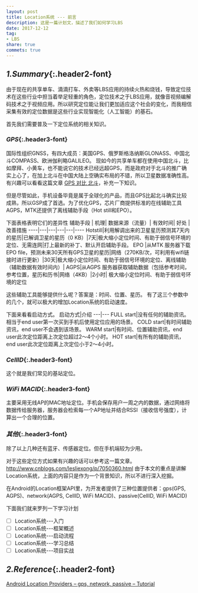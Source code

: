 ```yaml
---
layout: post
title: Location系统 --- 前言
description: 这是一篇计划文，描述了我们如何学习LBS
date: 2017-12-12
tag: 
- LBS
share: true
commets: true
---
```

## *1.Summary*{:.header2-font}

由于现在的共享单车、滴滴打车、外卖等LBS应用的持续火热和烧钱，导致定位技术在这些行业中担当着举足轻重的角色，定位技术之于LBS应用，就像音视频编解码技术之于视频应用。所以研究定位能让我们更加适应这个社会的变化，而我相信采集有效的定位数据是这些行业实现智能化（人工智能）的基石。

首先我们需要普及一下定位系统的相关知识。

### *GPS*{:.header3-font}

国际性组织GNSS，有四大成员：美国GPS、俄罗斯格洛纳斯GLONASS、中国北斗COMPASS、欧洲伽利略GALILEO。
现如今的共享单车都在使用中国北斗，比如摩拜、小黄车，也不能说它的技术已经远超GPS，而是政府对于北斗的推广确实上心了，在加上北斗在中国大陆上空确实布局的不错，所以卫星数据准确性高。有兴趣可以看看这篇文章
[GPS 对比 北斗](https://mp.weixin.qq.com/s/UJCN71SfGIKBlMVH0IFmtw)，补充一下知识。

但是尽管如此，手机设备毕竟是属于全球化的产品，而且GPS比起北斗确实比较成熟，所以GSP成了首选。为了优化GPS，芯片厂商提供标准的在线辅助工具AGPS，MTK还提供了离线辅助手段（Hot still和EPO）。

下面表格表明它们的差异性
辅助手段 |	机理|	数据来源（流量）|	有效时间|	好处	|改善措施
----|---|---|---|---|----
Hotstill|利用解调出来的卫星星历预测其7天内的星历|已解调卫星的星历（0 KB）|7天|极大缩小定位时间、有助于弱信号环境的定位、无需连网|打上最新的补丁、默认开启辅助手段。
EPO	|从MTK 服务器下载EPO file，预测未来30天所有GPS卫星的星历|网络（270KB/次，可利用有wifi链接时进行更新）|30天|极大缩小定位时间、有助于弱信号环境的定位、离线辅助（辅助数据有效时间内）|	
AGPS|从AGPS 服务器获取辅助数据（包括参考时间，参考位置，星历和历书|网络（4KB）|2小时|	极大缩小定位时间、有助于弱信号环境的定位

这些辅助工具能够提供什么呢？答案是：时间、位置、星历。
有了这三个参数中的几个，就可以极大的增加Location系统的启动速度。

下面来看看启动方式。
启动方式|介绍
---|---
FULL start|没有任何的辅助资讯。相当于end user第一次买到手机后使用定位应用的场景。
COLD start|有时间辅助资讯，end user不会遇到该场景。
WARM start|有时间、位置辅助资讯，end user此次定位距离上次定位超过2～4个小时。
HOT start|有所有的辅助资讯，end user此次定位距离上次定位小于2～4小时。


### *CellID*{:.header3-font}
这个就是我们常见的基站定位。
### *WiFi MACID*{:.header3-font}

主要采用无线AP的MAC地址定位。手机会保存用户一周之内的数据，通过网络将数据传给服务器，服务器会检索每一个AP地址并结合RSSI（接收信号强度），计算出一个合理的位置。

### *其他*{:.header3-font}
除了以上几种还有蓝牙、传感器定位。但在手机端较为少用。

对于这些定位方式如果有兴趣的话可以参考这一篇文章。http://www.cnblogs.com/lesliexong/p/7050360.html 由于本文的重点是讲解Location系统，上面的内容只是作为一个背景知识，所以不进行深入挖掘。


在Android的Location框架API里，为开发者提供了三种位置提供者：gps(GPS, AGPS)、network(AGPS, CellID, WiFi MACID)、passive(CellID, WiFi MACID)

下面我们就来罗列一下学习计划

- [ ] Location系统---入门
- [ ] Location系统---框架概述
- [ ] Location系统---启动流程
- [ ] Location系统---学习总结
- [ ] Location系统---项目实战

## *2.Reference*{:.header2-font}

[Android Location Providers – gps, network, passive – Tutorial](https://developerlife.com/2010/10/20/gps/)


